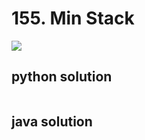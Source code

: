 # 155. Min Stack
<img src="https://github.com/vampire1996/LeetCode/blob/master/Problems/1-100/31.%20Next%20Permutation/problem.png"/>

## python solution
```python

```

## java solution
```java

```
